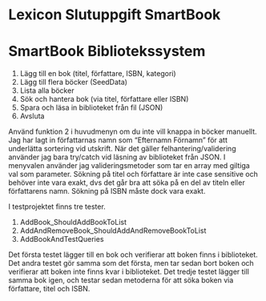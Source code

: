 # Lexicon Slutuppgift SmartBook

SmartBook Bibliotekssystem
==========================
1. Lägg till en bok (titel, författare, ISBN, kategori)
2. Lägg till flera böcker (SeedData)
3. Lista alla böcker 
4. Sök och hantera bok (via titel, författare eller ISBN)
5. Spara och läsa in biblioteket från fil (JSON)
0. Avsluta

Använd funktion 2 i huvudmenyn om du inte vill knappa in böcker manuellt.
Jag har lagt in författarnas namn som “Efternamn Förnamn” för att underlätta sortering vid utskrift.
När det gäller felhantering/validering använder jag bara try/catch vid läsning av biblioteket från JSON. I menyvalen använder jag valideringsmetoder som tar en array med giltiga val som parameter.
Sökning på titel och författare är inte case sensitive och behöver inte vara exakt, dvs det går bra att söka på en del av titeln eller författarens namn. Sökning på ISBN måste dock vara exakt.

I testprojektet finns tre tester.
1. AddBook_ShouldAddBookToList
2. AddAndRemoveBook_ShouldAddAndRemoveBookToList
3. AddBookAndTestQueries

Det första testet lägger till en bok och verifierar att boken finns i biblioteket.
Det andra testet gör samma som det första, men tar sedan bort boken och verifierar att boken inte finns kvar i biblioteket.
Det tredje testet lägger till samma bok igen, och testar sedan metoderna för att söka boken via författare, titel och ISBN.

